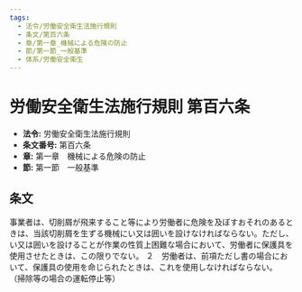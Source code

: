 ```yaml
---
tags:
  - 法令/労働安全衛生法施行規則
  - 条文/第百六条
  - 章/第一章_機械による危険の防止
  - 節/第一節_一般基準
  - 体系/労働安全衛生
---
```

# 労働安全衛生法施行規則 第百六条

- **法令:** 労働安全衛生法施行規則
- **条文番号:** 第百六条
- **章:** 第一章　機械による危険の防止
- **節:** 第一節　一般基準

## 条文
事業者は、切削屑が飛来すること等により労働者に危険を及ぼすおそれのあるときは、当該切削屑を生ずる機械にい又は囲いを設けなければならない。ただし、い又は囲いを設けることが作業の性質上困難な場合において、労働者に保護具を使用させたときは、この限りでない。
２　労働者は、前項ただし書の場合において、保護具の使用を命じられたときは、これを使用しなければならない。
（掃除等の場合の運転停止等）

